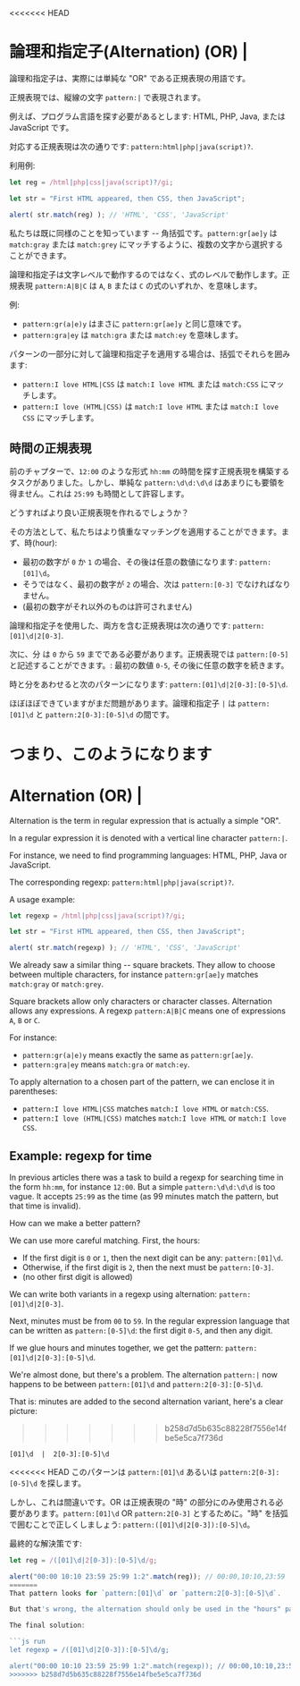 <<<<<<< HEAD
# 論理和指定子(Alternation) (OR) |

論理和指定子は、実際には単純な "OR" である正規表現の用語です。

正規表現では、縦線の文字 `pattern:|` で表現されます。

例えば、プログラム言語を探す必要があるとします: HTML, PHP, Java, または JavaScript です。

対応する正規表現は次の通りです: `pattern:html|php|java(script)?`.

利用例:

```js run
let reg = /html|php|css|java(script)?/gi;

let str = "First HTML appeared, then CSS, then JavaScript";

alert( str.match(reg) ); // 'HTML', 'CSS', 'JavaScript'
```

私たちは既に同様のことを知っています -- 角括弧です。`pattern:gr[ae]y` は `match:gray` または `match:grey` にマッチするように、複数の文字から選択することができます。

論理和指定子は文字レベルで動作するのではなく、式のレベルで動作します。正規表現 `pattern:A|B|C` は `A`, `B` または `C` の式のいずれか、を意味します。 

例:

- `pattern:gr(a|e)y` はまさに `pattern:gr[ae]y` と同じ意味です。
- `pattern:gra|ey` は `match:gra` または `match:ey` を意味します。

パターンの一部分に対して論理和指定子を適用する場合は、括弧でそれらを囲みます:
- `pattern:I love HTML|CSS` は `match:I love HTML` または `match:CSS` にマッチします。
- `pattern:I love (HTML|CSS)` は `match:I love HTML` または `match:I love CSS` にマッチします。

## 時間の正規表現

前のチャプターで、`12:00` のような形式 `hh:mm` の時間を探す正規表現を構築するタスクがありました。しかし、単純な `pattern:\d\d:\d\d` はあまりにも要領を得ません。これは `25:99` も時間として許容します。

どうすればより良い正規表現を作れるでしょうか？

その方法として、私たちはより慎重なマッチングを適用することができます。まず、時(hour):

- 最初の数字が `0` か `1` の場合、その後は任意の数値になります: `pattern:[01]\d`。
- そうではなく、最初の数字が `2` の場合、次は `pattern:[0-3]` でなければなりません。
- (最初の数字がそれ以外のものは許可されません)

論理和指定子を使用した、両方を含む正規表現は次の通りです:  `pattern:[01]\d|2[0-3]`.

次に、分 は `0` から `59` までである必要があります。正規表現では `pattern:[0-5]` と記述することができます。: 最初の数値 `0-5`, その後に任意の数字を続きます。

時と分をあわせると次のパターンになります: `pattern:[01]\d|2[0-3]:[0-5]\d`.

ほぼほぼできていますがまだ問題があります。論理和指定子 `|` は `pattern:[01]\d` と `pattern:2[0-3]:[0-5]\d` の間です。

つまり、このようになります
=======
# Alternation (OR) |

Alternation is the term in regular expression that is actually a simple "OR".

In a regular expression it is denoted with a vertical line character `pattern:|`.

For instance, we need to find programming languages: HTML, PHP, Java or JavaScript.

The corresponding regexp: `pattern:html|php|java(script)?`.

A usage example:

```js run
let regexp = /html|php|css|java(script)?/gi;

let str = "First HTML appeared, then CSS, then JavaScript";

alert( str.match(regexp) ); // 'HTML', 'CSS', 'JavaScript'
```

We already saw a similar thing -- square brackets. They allow to choose between multiple characters, for instance `pattern:gr[ae]y` matches `match:gray` or `match:grey`.

Square brackets allow only characters or character classes. Alternation allows any expressions. A regexp `pattern:A|B|C` means one of expressions `A`, `B` or `C`.

For instance:

- `pattern:gr(a|e)y` means exactly the same as `pattern:gr[ae]y`.
- `pattern:gra|ey` means `match:gra` or `match:ey`.

To apply alternation to a chosen part of the pattern, we can enclose it in parentheses:
- `pattern:I love HTML|CSS` matches `match:I love HTML` or `match:CSS`.
- `pattern:I love (HTML|CSS)` matches `match:I love HTML` or `match:I love CSS`.

## Example: regexp for time

In previous articles there was a task to build a regexp for searching time in the form `hh:mm`, for instance `12:00`. But a simple `pattern:\d\d:\d\d` is too vague. It accepts `25:99` as the time (as 99 minutes match the pattern, but that time is invalid).

How can we make a better pattern?

We can use more careful matching. First, the hours:

- If the first digit is `0` or `1`, then the next digit can be any: `pattern:[01]\d`.
- Otherwise, if the first digit is `2`, then the next must be `pattern:[0-3]`.
- (no other first digit is allowed)

We can write both variants in a regexp using alternation: `pattern:[01]\d|2[0-3]`.

Next, minutes must be from `00` to `59`. In the regular expression language that can be written as `pattern:[0-5]\d`: the first digit `0-5`, and then any digit.

If we glue hours and minutes together, we get the pattern: `pattern:[01]\d|2[0-3]:[0-5]\d`.

We're almost done, but there's a problem. The alternation `pattern:|` now happens to be between `pattern:[01]\d` and `pattern:2[0-3]:[0-5]\d`.

That is: minutes are added to the second alternation variant, here's a clear picture:
>>>>>>> b258d7d5b635c88228f7556e14fbe5e5ca7f736d

```
[01]\d  |  2[0-3]:[0-5]\d
```

<<<<<<< HEAD
このパターンは `pattern:[01]\d` あるいは `pattern:2[0-3]:[0-5]\d` を探します。

しかし、これは間違いです。OR は正規表現の "時" の部分にのみ使用される必要があります。`pattern:[01]\d` OR `pattern:2[0-3]` とするために。"時" を括弧で囲むことで正しくしましょう: `pattern:([01]\d|2[0-3]):[0-5]\d`。

最終的な解決策です:

```js run
let reg = /([01]\d|2[0-3]):[0-5]\d/g;

alert("00:00 10:10 23:59 25:99 1:2".match(reg)); // 00:00,10:10,23:59
=======
That pattern looks for `pattern:[01]\d` or `pattern:2[0-3]:[0-5]\d`.

But that's wrong, the alternation should only be used in the "hours" part of the regular expression, to allow `pattern:[01]\d` OR `pattern:2[0-3]`. Let's correct that by enclosing "hours" into parentheses: `pattern:([01]\d|2[0-3]):[0-5]\d`.

The final solution:

```js run
let regexp = /([01]\d|2[0-3]):[0-5]\d/g;

alert("00:00 10:10 23:59 25:99 1:2".match(regexp)); // 00:00,10:10,23:59
>>>>>>> b258d7d5b635c88228f7556e14fbe5e5ca7f736d
```
